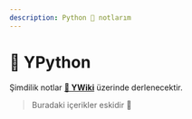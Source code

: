 ```yaml
---
description: Python 🐍 notlarım
---
```


# 🐍 YPython

Şimdilik notlar [**📖 YWiki**](https://wiki.yemreak.com/) üzerinde derlenecektir.

> Buradaki içerikler eskidir 🤺
